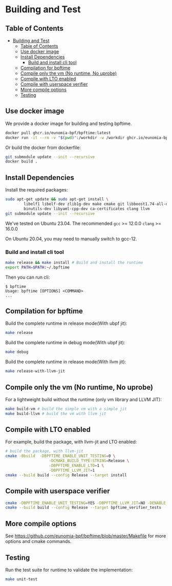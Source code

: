 # Building and Test

## Table of Contents

- [Building and Test](#building-and-test)
  - [Table of Contents](#table-of-contents)
  - [Use docker image](#use-docker-image)
  - [Install Dependencies](#install-dependencies)
    - [Build and install cli tool](#build-and-install-cli-tool)
  - [Compilation for bpftime](#compilation-for-bpftime)
  - [Compile only the vm (No runtime, No uprobe)](#compile-only-the-vm-no-runtime-no-uprobe)
  - [Compile with LTO enabled](#compile-with-lto-enabled)
  - [Compile with userspace verifier](#compile-with-userspace-verifier)
  - [More compile options](#more-compile-options)
  - [Testing](#testing)

## Use docker image

We provide a docker image for building and testing bpftime.

```bash
docker pull ghcr.io/eunomia-bpf/bpftime:latest
docker run -it --rm -v "$(pwd)":/workdir -w /workdir ghcr.io/eunomia-bpf/bpftime:latest /bin/bash
```

Or build the docker from dockerfile:

```bash
git submodule update --init --recursive
docker build .
```

## Install Dependencies

Install the required packages:

```bash
sudo apt-get update && sudo apt-get install \
        libelf1 libelf-dev zlib1g-dev make cmake git libboost1.74-all-dev \
        binutils-dev libyaml-cpp-dev ca-certificates clang llvm
git submodule update --init --recursive
```

We've tested on Ubuntu 23.04. The recommended `gcc` >= 12.0.0 `clang` >= 16.0.0

On Ubuntu 20.04, you may need to manually switch to gcc-12.

### Build and install cli tool

```bash
make release && make install # Build and install the runtime
export PATH=$PATH:~/.bpftime
```

Then you can run cli:

```console
$ bpftime
Usage: bpftime [OPTIONS] <COMMAND>
...
```

## Compilation for bpftime

Build the complete runtime in release mode(With ubpf jit):

```bash
make release
```

Build the complete runtime in debug mode(With ubpf jit):

```bash
make debug
```

Build the complete runtime in release mode(With llvm jit):

```bash
make release-with-llvm-jit
```

## Compile only the vm (No runtime, No uprobe)

For a lightweight build without the runtime (only vm library and LLVM JIT):

```bash
make build-vm # build the simple vm with a simple jit
make build-llvm # build the vm with llvm jit
```

## Compile with LTO enabled

For example, build the package, with llvm-jit and LTO enabled:

```sh
# build the package, with llvm-jit
cmake -Bbuild  -DBPFTIME_ENABLE_UNIT_TESTING=0 \
				   -DCMAKE_BUILD_TYPE:STRING=Release \
				   -DBPFTIME_ENABLE_LTO=1 \
				   -DBPFTIME_LLVM_JIT=1
cmake --build build --config Release --target install
```

## Compile with userspace verifier

```sh
cmake -DBPFTIME_ENABLE_UNIT_TESTING=YES -DBPFTIME_LLVM_JIT=NO -DENABLE_EBPF_VERIFIER=YES -DCMAKE_BUILD_TYPE:STRING=Release -B build
cmake --build build --config Release --target bpftime_verifier_tests
```

## More compile options

See https://github.com/eunomia-bpf/bpftime/blob/master/Makefile for more options and cmake commands.

## Testing

Run the test suite for runtime to validate the implementation:

```bash
make unit-test
```

